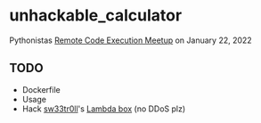 # unhackable_calculator

Pythonistas [Remote Code Execution Meetup](https://www.meetup.com/pythonistas/events/283364790/) on January 22, 2022

## TODO
* Dockerfile
* Usage
* Hack [sw33tr0ll](https://github.com/sw33tr0ll)'s [Lambda box](https://app.cloud-logon.com/dev/calculator) (no DDoS plz)
